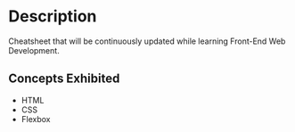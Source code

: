 # Description

Cheatsheet that will be continuously updated while learning Front-End Web Development.

## Concepts Exhibited

- HTML
- CSS
- Flexbox

